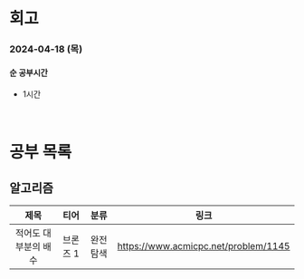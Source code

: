 # 회고

### 2024-04-18 (목)

#### 순 공부시간

- 1시간

<br>

# 공부 목록

## 알고리즘

|         제목         |   티어   |   분류   |                 링크                 |
| :------------------: | :------: | :------: | :----------------------------------: |
| 적어도 대부분의 배수 | 브론즈 1 | 완전탐색 | https://www.acmicpc.net/problem/1145 |
